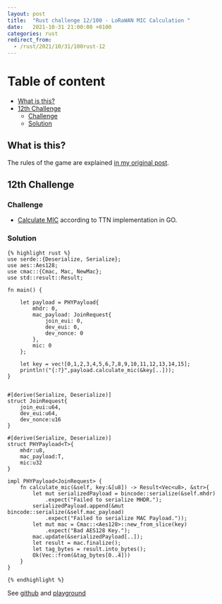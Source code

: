 ```yaml
---
layout: post
title:  "Rust challenge 12/100 - LoRaWAN MIC Calculation "
date:   2021-10-31 21:00:00 +0100
categories: rust
redirect_from:
  - /rust/2021/10/31/100rust-12
---
```



#  Table of content
<!-- MarkdownTOC autolink="true" -->

- [What is this?](#what-is-this)
- [12th Challenge](#12th-challenge)
	- [Challenge](#challenge)
	- [Solution](#solution)

<!-- /MarkdownTOC -->

## What is this?

The rules of the game are explained [in my original post](https://maebli.github.io/rust/2021/10/18/100rust.html). 

## 12th Challenge
### Challenge

* [Calculate MIC](https://github.com/brocaar/lorawan/blob/61c36dbfb10a347c4f739ac5fe9a973a84047130/phypayload.go#L588) according to TTN implementation in GO. 


### Solution


	{% highlight rust %}
	use serde::{Deserialize, Serialize};
	use aes::Aes128;
	use cmac::{Cmac, Mac, NewMac};
	use std::result::Result;

	fn main() {

	    let payload = PHYPayload{
	        mhdr: 0,
	        mac_payload: JoinRequest{
	            join_eui: 0,
	            dev_eui: 0,
	            dev_nonce: 0
	        },
	        mic: 0
	    };

	    let key = vec![0,1,2,3,4,5,6,7,8,9,10,11,12,13,14,15];
	    println!("{:?}",payload.calculate_mic(&key[..]));
	}


	#[derive(Serialize, Deserialize)]
	struct JoinRequest{
	    join_eui:u64,
	    dev_eui:u64,
	    dev_nonce:u16
	}

	#[derive(Serialize, Deserialize)]
	struct PHYPayload<T>{
	    mhdr:u8,
	    mac_payload:T,
	    mic:u32
	}

	impl PHYPayload<JoinRequest> {
	    fn calculate_mic(&self, key:&[u8]) -> Result<Vec<u8>, &str>{
	        let mut serializedPayload = bincode::serialize(&self.mhdr)
	            .expect("Failed to serialize MHDR.");
	        serializedPayload.append(&mut bincode::serialize(&self.mac_payload)
	            .expect("Failed to serialize MAC Payload."));
	        let mut mac = Cmac::<Aes128>::new_from_slice(key)
	            .expect("Bad AES128 Key.");
	        mac.update(&serializedPayload[..]);
	        let result = mac.finalize();
	        let tag_bytes = result.into_bytes();
	        Ok(Vec::from(&tag_bytes[0..4]))
	    }
	}

	{% endhighlight %}


See [github](https://github.com/maebli/100rustsnippets/tree/master/calculateUplinkDataMIC) and [playground](https://play.rust-lang.org/?version=stable&edition=2018&gist=d83dca9689ce65752d0f93a3544e458a)
